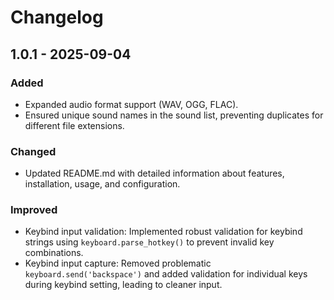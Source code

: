 # Changelog

## 1.0.1 - 2025-09-04

### Added
- Expanded audio format support (WAV, OGG, FLAC).
- Ensured unique sound names in the sound list, preventing duplicates for different file extensions.

### Changed
- Updated README.md with detailed information about features, installation, usage, and configuration.

### Improved
- Keybind input validation: Implemented robust validation for keybind strings using `keyboard.parse_hotkey()` to prevent invalid key combinations.
- Keybind input capture: Removed problematic `keyboard.send('backspace')` and added validation for individual keys during keybind setting, leading to cleaner input.